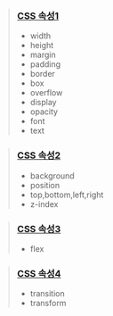 >### <a href="https://github.com/Jiyong95/Frontend-/blob/main/part8/css1.md">CSS 속성1</a>
> - width  
> - height  
> - margin  
> - padding
> - border
>- box
>- overflow
>- display
>- opacity
>- font
>- text

>### <a href="https://github.com/Jiyong95/Frontend-/blob/main/part8/css2.md">CSS 속성2</a>
>- background
>- position
>- top,bottom,left,right
>- z-index

>### <a href="https://github.com/Jiyong95/Frontend-/blob/main/part8/css3.md">CSS 속성3</a>
>- flex

>### <a href="https://github.com/Jiyong95/Frontend-/blob/main/part8/css4.md">CSS 속성4</a>
>- transition
>- transform
